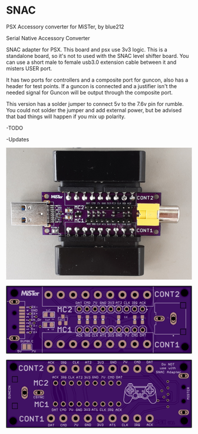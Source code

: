 # SNAC
PSX Accessory converter for MiSTer, by blue212


Serial Native Accessory Converter

SNAC adapter for PSX. This board and psx use 3v3 logic. This is a standalone board, so it's not to used with the SNAC level shifter board. You can use a short male to female usb3.0 extension cable between it and misters USER port.

It has two ports for controllers and a composite port for guncon, also has a header for test points. If a guncon is connected and a justifier isn't the needed signal for Guncon will be output through the composite port.

This version has a solder jumper to connect 5v to the 7.6v pin for rumble. You could not solder the jumper and add external power, but be advised that bad things will happen if you mix up polarity.

-TODO 

-Updates

![ASEMBLED](images/assembled.png)


![FRONT](images/front.png)

![BACK](images/back.png)

